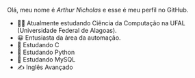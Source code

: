 Olá, meu nome é *Arthur Nicholas* e esse é meu perfil no GitHub.

- 👨‍🎓 Atualmente estudando Ciência da Computação na UFAL (Universidade Federal de Alagoas).
- 😀 Entusiasta da área da automação.
- 📗 Estudando C
- 📗 Estudando Python
- 📗 Estudando MySQL
- ✍️ Inglês Avançado
